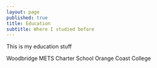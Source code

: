```yaml
---
layout: page
published: true
title: Education
subtitle: Where I studied before
---
```


This is my education stuff

Woodbridge
METS Charter School
Orange Coast College